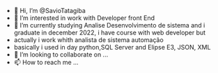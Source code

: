 - 👋 Hi, I’m @SavioTatagiba
- 👀 I’m interested in work with Developer front End
- 🌱 I’m currently studying Analise Desenvolvimento de sistema and i graduate in december 2022, i have course with web developer but
- actually i work whith analista de sistema automação 
- basically i used in day python,SQL Server and Elipse E3, JSON, XML
- 💞️ I’m looking to collaborate on ...
- 📫 How to reach me ...

<!---
SavioTatagiba/SavioTatagiba is a ✨ special ✨ repository because its `README.md` (this file) appears on your GitHub profile.
You can click the Preview link to take a look at your changes.
--->

